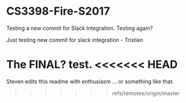 # CS3398-Fire-S2017

Testing a new commit for Slack Integration.
Testing again?

Just testing new commit for slack integration - Tristian

The FINAL? test.
<<<<<<< HEAD
=======

Steven edits this readme with enthusiasm ... or something like that.
>>>>>>> refs/remotes/origin/master
